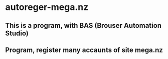 # autoreger-mega.nz

## This is a program, with BAS (Brouser Automation Studio)
## Program, register many accaunts of site mega.nz
